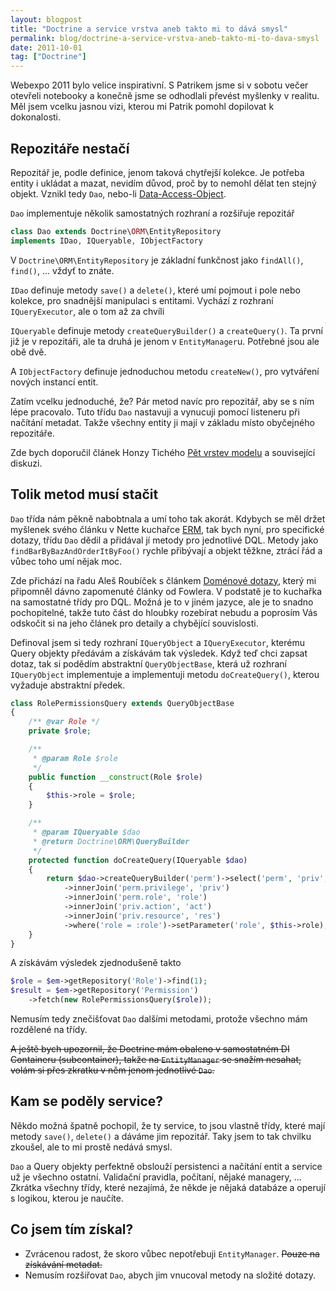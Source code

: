 ```yaml
---
layout: blogpost
title: "Doctrine a service vrstva aneb takto mi to dává smysl"
permalink: blog/doctrine-a-service-vrstva-aneb-takto-mi-to-dava-smysl
date: 2011-10-01
tag: ["Doctrine"]
---
```


Webexpo 2011 bylo velice inspirativní. S Patrikem jsme si v sobotu večer otevřeli notebooky a konečně jsme se odhodlali převést myšlenky v realitu. Měl jsem vcelku jasnou vizi, kterou mi Patrik pomohl dopilovat k dokonalosti.


## Repozitáře nestačí

Repozitář je, podle definice, jenom taková chytřejší kolekce. Je potřeba entity i ukládat a mazat, nevidím důvod, proč by to nemohl dělat ten stejný objekt. Vznikl tedy `Dao`, nebo-li [Data-Access-Object](http://en.wikipedia.org/wiki/Data_access_object).

`Dao` implementuje několik samostatných rozhraní a rozšiřuje repozitář

~~~ php
class Dao extends Doctrine\ORM\EntityRepository
implements IDao, IQueryable, IObjectFactory
~~~

V `Doctrine\ORM\EntityRepository` je základní funkčnost jako `findAll()`, `find()`, ... vždyť to znáte.

`IDao` definuje metody `save()` a `delete()`, které umí pojmout i pole nebo kolekce, pro snadnější manipulaci s entitami. Vychází z rozhraní `IQueryExecutor`, ale o tom až za chvíli

`IQueryable` definuje metody `createQueryBuilder()` a `createQuery()`. Ta první již je v repozitáři, ale ta druhá je jenom v `EntityManager`u. Potřebné jsou ale obě dvě.

A `IObjectFactory` definuje jednoduchou metodu `createNew()`, pro vytváření nových instancí entit.

Zatím vcelku jednoduché, že? Pár metod navíc pro repozitář, aby se s ním lépe pracovalo. Tuto třídu `Dao` nastavuji a vynucuji pomocí listeneru při načítání metadat. Takže všechny entity ji mají v základu místo obyčejného repozitáře.

Zde bych doporučil článek Honzy Tichého [Pět vrstev modelu](http://www.phpguru.cz/clanky/pet-vrstev-modelu) a související diskuzi.


## Tolik metod musí stačit

`Dao` třída nám pěkně nabobtnala a umí toho tak akorát. Kdybych se měl držet myšlenek svého článku v Nette kuchařce [ERM](http://wiki.nette.org/cs/cookbook/model-entity-repository-mapper), tak bych nyní, pro specifické dotazy, třídu `Dao` dědil a přidával jí metody pro jednotlivé DQL. Metody jako `findBarByBazAndOrderItByFoo()` rychle přibývají a objekt těžkne, ztrácí řád a vůbec toho umí nějak moc.

Zde přichází na řadu Aleš Roubíček s článkem [Doménové dotazy](http://rarous.net/weblog/377-domenove-dotazy.aspx), který mi připomněl dávno zapomenuté články od Fowlera. V podstatě je to kuchařka na samostatné třídy pro DQL. Možná je to v jiném jazyce, ale je to snadno pochopitelné, takže tuto část do hloubky rozebírat nebudu a poprosím Vás odskočit si na jeho článek pro detaily a chybějící souvislosti.

Definoval jsem si tedy rozhraní `IQueryObject` a `IQueryExecutor`, kterému Query objekty předávám a získávám tak výsledek. Když teď chci zapsat dotaz, tak si podědím abstraktní `QueryObjectBase`, která už rozhraní `IQueryObject` implementuje a implementuji metodu `doCreateQuery()`, kterou vyžaduje abstraktní předek.

~~~ php
class RolePermissionsQuery extends QueryObjectBase
{
	/** @var Role */
	private $role;

	/**
	 * @param Role $role
	 */
	public function __construct(Role $role)
	{
		$this->role = $role;
	}

	/**
	 * @param IQueryable $dao
	 * @return Doctrine\ORM\QueryBuilder
	 */
	protected function doCreateQuery(IQueryable $dao)
	{
		return $dao->createQueryBuilder('perm')->select('perm', 'priv', 'act', 'res')
			->innerJoin('perm.privilege', 'priv')
			->innerJoin('perm.role', 'role')
			->innerJoin('priv.action', 'act')
			->innerJoin('priv.resource', 'res')
			->where('role = :role')->setParameter('role', $this->role);
	}
}
~~~

A získávám výsledek zjednodušeně takto

~~~ php
$role = $em->getRepository('Role')->find(1);
$result = $em->getRepository('Permission')
	->fetch(new RolePermissionsQuery($role));
~~~

Nemusím tedy znečišťovat `Dao` dalšími metodami, protože všechno mám rozdělené na třídy.

<del>A ještě bych upozornil, že Doctrine mám obaleno v samostatném DI Containeru (subcontainer), takže na `EntityManager` se snažím nesahat, volám si přes zkratku v něm jenom jednotlivé `Dao`.</del>


## Kam se poděly service?

Někdo možná špatně pochopil, že ty service, to jsou vlastně třídy, které mají metody `save()`, `delete()` a dáváme jim repozitář. Taky jsem to tak chvilku zkoušel, ale to mi prostě nedává smysl.

`Dao` a Query objekty perfektně obslouží persistenci a načítání entit a service už je všechno ostatní. Validační pravidla, počítaní, nějaké managery, ... Zkrátka všechny třídy, které nezajímá, že někde je nějaká databáze a operují s logikou, kterou je naučíte.


## Co jsem tím získal?

- Zvrácenou radost, že skoro vůbec nepotřebuji `EntityManager`. <del>Pouze na získávání metadat.</del>
- Nemusím rozšiřovat `Dao`, abych jim vnucoval metody na složité dotazy.
